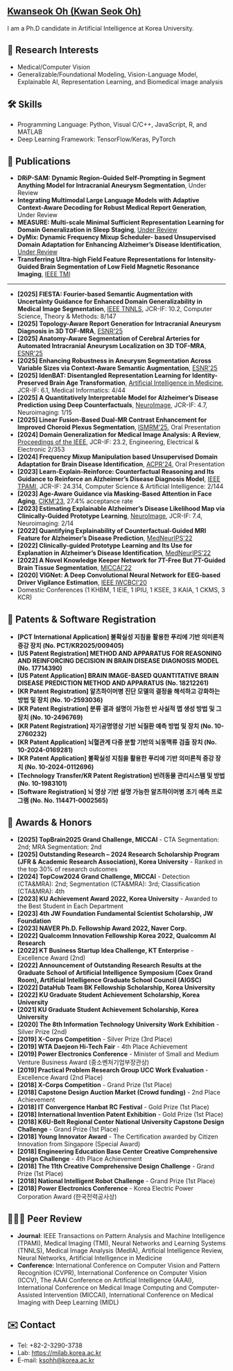 ## [Kwanseok Oh (Kwan Seok Oh)](https://scholar.google.com/citations?user=EMYHaHUAAAAJ&hl=ko&oi=ao)

I am a Ph.D candidate in Artificial Intelligence at Korea University.

## 🧐 Research Interests
- Medical/Computer Vision
- Generalizable/Foundational Modeling, Vision-Language Model, Explainable AI, Representation Learning, and Biomedical image analysis

## 🛠️ Skills
- Programming Language: Python, Visual C/C++, JavaScript, R, and MATLAB
- Deep Learning Framework: TensorFlow/Keras, PyTorch

## 📰 Publications
- **DRiP-SAM: Dynamic Region-Guided Self-Prompting in Segment Anything Model for Intracranial Aneurysm Segmentation**, Under Review
- **Integrating Multimodal Large Language Models with Adaptive Context-Aware Decoding for Robust Medical Report Generation**, Under Review
- **MEASURE: Multi-scale Minimal Sufficient Representation Learning for Domain Generalization in Sleep Staging**, [Under Review](https://openreview.net/pdf?id=Ww599CnVnU)
- **DyMix: Dynamic Frequency Mixup Scheduler- based Unsupervised Domain Adaptation for Enhancing Alzheimer’s Disease Identification**,  [Under Review](https://arxiv.org/pdf/2410.12827)
- **Transferring Ultra-high Field Feature Representations for Intensity-Guided Brain Segmentation of Low Field Magnetic Resonance Imaging**,  [IEEE TMI](https://arxiv.org/pdf/2402.08409)
---
- **[2025] FIESTA: Fourier-based Semantic Augmentation with Uncertainty Guidance for Enhanced Domain Generalizability in Medical Image Segmentation**, [IEEE TNNLS](https://arxiv.org/pdf/2406.14308), JCR-IF: 10.2, Computer Science, Theory & Methods: 8/147
- **[2025] Topology-Aware Report Generation for Intracranial Aneurysm Diagnosis in 3D TOF-MRA**, [ESNR'25](https://www.esnr.org/event-details/6890#48th_ESNR_Annual_Meeting_&_15th_Asian-Oceanian_Congress_of_Neuroradiology_and_Head_and_Neck_Radiology_&_34th_Annual_Meeting_of_the_Turkish_Society_of_Neuroradiology&Welcome_Message)
- **[2025] Anatomy-Aware Segmentation of Cerebral Arteries for Automated Intracranial Aneurysm Localization on 3D TOF-MRA**, [ESNR'25](https://www.esnr.org/event-details/6890#48th_ESNR_Annual_Meeting_&_15th_Asian-Oceanian_Congress_of_Neuroradiology_and_Head_and_Neck_Radiology_&_34th_Annual_Meeting_of_the_Turkish_Society_of_Neuroradiology&Welcome_Message)
- **[2025] Enhancing Robustness in Aneurysm Segmentation Across Variable Sizes via Context-Aware Semantic Augmentation**, [ESNR'25](https://www.esnr.org/event-details/6890#48th_ESNR_Annual_Meeting_&_15th_Asian-Oceanian_Congress_of_Neuroradiology_and_Head_and_Neck_Radiology_&_34th_Annual_Meeting_of_the_Turkish_Society_of_Neuroradiology&Welcome_Message)
- **[2025] IdenBAT: Disentangled Representation Learning for Identity-Preserved Brain Age Transformation**,  [Artificial Intelligence in Medicine](https://arxiv.org/pdf/2410.16945), JCR-IF: 6.1, Medical Informatics: 4/44
- **[2025] A Quantitatively Interpretable Model for Alzheimer’s Disease Prediction using Deep Counterfactuals**,  [NeuroImage](https://www.sciencedirect.com/science/article/pii/S1053811925000795?via%3Dihub), JCR-IF: 4.7, Neuroimaging: 1/15
- **[2025] Linear Fusion-Based Dual-MR Contrast Enhancement for Improved Choroid Plexus Segmentation**, [ISMRM'25](https://www.ismrm.org/25/accepted_abstracts.pdf), Oral Presentation
- **[2024] Domain Generalization for Medical Image Analysis: A Review**, [Proceedings of the IEEE](https://ieeexplore.ieee.org/), JCR-IF: 23.2, Engineering, Electrical & Electronic 2/353
- **[2024] Frequency Mixup Manipulation based Unsupervised Domain Adaptation for Brain Disease Identification**,  [ACPR'24](https://link.springer.com/chapter/10.1007/978-3-031-47665-5_11), Oral Presentation
- **[2023] Learn-Explain-Reinforce: Counterfactual Reasoning and Its Guidance to Reinforce an Alzheimer’s Disease Diagnosis Model**, [IEEE TPAMI](https://ieeexplore.ieee.org/), JCR-IF: 24.314, Computer Science & Artificial Intelligence: 2/144
- **[2023] Age-Aware Guidance via Masking-Based Attention in Face Aging**,  [CIKM'23](https://dl.acm.org/doi/10.1145/3583780.3615183), 27.4% acceptance rate
- **[2023] Estimating Explainable Alzheimer’s Disease Likelihood Map via Clinically-Guided Prototype Learning**, [NeuroImage](https://www.sciencedirect.com/science/article/pii/S1053811923002197/pdfft?md5=bf89324ea808eb3f2fe962b358d8c886&pid=1-s2.0-S1053811923002197-main.pdf), JCR-IF: 7.4, Neuroimaging: 2/14
- **[2022] Quantifying Explainability of Counterfactual-Guided MRI Feature for Alzheimer’s Disease Prediction**,  [MedNeurIPS'22](http://www.cse.cuhk.edu.hk/~qdou/public/medneurips2022/80.pdf)
- **[2022] Clinically-guided Prototype Learning and Its Use for Explanation in Alzheimer’s Disease Identification**,  [MedNeurIPS'22](http://www.cse.cuhk.edu.hk/~qdou/public/medneurips2022/22.pdf)
- **[2022] A Novel Knowledge Keeper Network for 7T-Free But 7T-Guided Brain Tissue Segmentation**, [MICCAI'22](https://link.springer.com/chapter/10.1007/978-3-031-16443-9_32)
- **[2020] VIGNet: A Deep Convolutional Neural Network for EEG-based Driver Vigilance Estimation**, [IEEE IWCBCI'20](https://ieeexplore.ieee.org/document/9061668)
- Domestic Conferences (1 KHBM, 1 IEIE, 1 IPIU, 1 KSEE, 3 KAIA, 1 CKMS, 3 KCR)

## 📝 Patents & Software Registration
- **[PCT International Application] 불확실성 지침을 활용한 푸리에 기반 의미론적 증강 장치 (No. PCT/KR2025/009405)**
- **[US Patent Registration] METHOD AND APPARATUS FOR REASONING AND REINFORCING DECISION IN BRAIN DISEASE DIAGNOSIS MODEL (No. 17714390)**
- **[US Patent Application] BRAIN IMAGE-BASED QUANTITATIVE BRAIN DISEASE PREDICTION METHOD AND APPARATUS (No. 18212261)**
- **[KR Patent Registration] 알츠하이머병 진단 모델의 결정을 해석하고 강화하는 방법 및 장치 (No. 10-2593036)**
- **[KR Patent Registration] 분류 결과 설명이 가능한 반 사실적 맵 생성 방법 및 그 장치 (No. 10-2496769)**
- **[KR Patent Registration] 자기공명영상 기반 뇌질환 예측 방법 및 장치 (No. 10-2760232)**
- **[KR Patent Application] 뇌혈관계 다중 분할 기반의 뇌동맥류 검출 장치 (No. 10-2024-0169281)**
- **[KR Patent Application] 불확실성 지침을 활용한 푸리에 기반 의미론적 증강 장치 (No. 10-2024-0112696)**
- **[Technology Transfer/KR Patent Registration] 반려동물 관리시스템 및 방법 (No. 10-1983101)**
- **[Software Registration] 뇌 영상 기반 설명 가능한 알츠하이머병 조기 예측 프로그램 (No. No. 114471-0002565)**

## 🏅 Awards & Honors
- **[2025] TopBrain2025 Grand Challenge, MICCAI** - CTA Segmentation: 2nd; MRA Segmentation: 2nd
- **[2025] Outstanding Research – 2024 Research Scholarship Program (JFR & Academic Research Association), Korea University** - Ranked in the top 30% of research outcomes
- **[2024] TopCow2024 Grand Challenge, MICCAI** - Detection (CTA&MRA): 2nd; Segmentation (CTA&MRA): 3rd; Classification (CTA&MRA): 4th
- **[2023] KU Achievement Award 2022, Korea University** - Awarded to the Best Student in Each Department
- **[2023] 4th JW Foundation Fundamental Scientist Scholarship, JW Foundation**
- **[2023] NAVER Ph.D. Fellowship Award 2022, Naver Corp.**
- **[2022] Qualcomm Innovation Fellowship Korea 2022, Qualcomm AI Research**
- **[2022] KT Business Startup Idea Challenge, KT Enterprise** - Excellence Award (2nd)
- **[2022] Announcement of Outstanding Research Results at the Graduate School of Artificial Intelligence Symposium (Coex Grand Room), Artificial Intelligence Graduate School Council (AIGSC)**
- **[2022] DataHub Team BK Fellowship Scholarship, Korea University**
- **[2022] KU Graduate Student Achievement Scholarship, Korea University**
- **[2021] KU Graduate Student Achievement Scholarship, Korea University**
- **[2020] The 8th Information Technology University Work Exhibition**  - Silver Prize (2nd)
- **[2019] X-Corps Competition** - Silver Prize (3rd Place)
- **[2019] WTA Daejeon Hi-Tech Fair** - 4th Place Achievement
- **[2019] Power Electronics Conference** - Minister of Small and Medium Venture Business Award (중소벤처기업부장관상)
- **[2019] Practical Problem Research Group UCC Work Evaluation** - Excellence Award (2nd Place)
- **[2018] X-Corps Competition** - Grand Prize (1st Place)
- **[2018] Capstone Design Auction Market (Crowd funding)** - 2nd Place Achievement
- **[2018] IT Convergence Hanbat RC Festival** - Gold Prize (1st Place)
- **[2018] International Invention Patent Exhibition** - Gold Prize (1st Place)
- **[2018] K6U-Belt Regional Center National University Capstone Design Challenge** - Grand Prize (1st Place)
- **[2018] Young Innovator Award** - The Certification awarded by Citizen Innovation from Singapore (Special Award)
- **[2018] Engineering Education Base Center Creative Comprehensive Design Challenge** - 4th Place Achievement
- **[2018] The 11th Creative Comprehensive Design Challenge** - Grand Prize (1st Place)
- **[2018] National Intelligent Robot Challenge** - Grand Prize (1st Place)
- **[2018] Power Electronics Conference** - Korea Electric Power Corporation Award (한국전력공사상)

## 🧑🏻‍💻 Peer Review
- **Journal**: IEEE Transactions on Pattern Analysis and Machine Intelligence (TPAMI), Medical Imaging (TMI), Neural Networks and Learning Systems (TNNLS), Medical Image Analysis (MedIA), Artificial Intelligence Review, Neural Networks, Artificial Intelligence in Medicine
- **Conference**: International Conference on Computer Vision and Pattern Recognition (CVPR), International Conference on Computer Vision (ICCV), The AAAI Conference on Artificial Intelligence (AAAI), International Conference on Medical Image Computing and Computer-Assisted Intervention (MICCAI), International Conference on Medical Imaging with Deep Learning (MIDL)

## ✉️ Contact
- Tel: +82-2-3290-3738
- Lab: https://milab.korea.ac.kr
- E-mail: ksohh@korea.ac.kr
